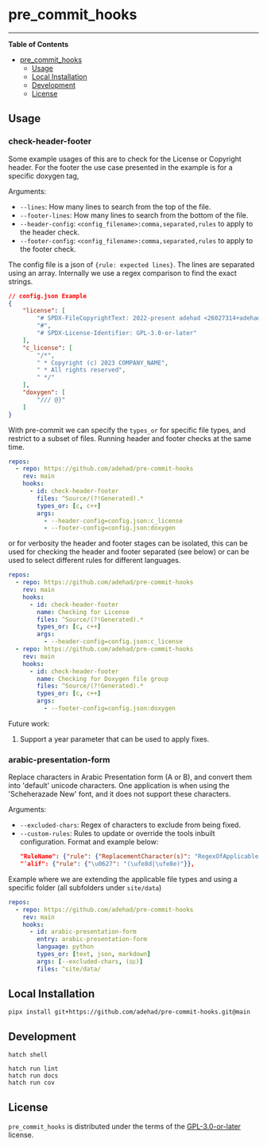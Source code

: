 # pre_commit_hooks
<!--
[![PyPI - Version](https://img.shields.io/pypi/v/pre_commit_hooks.svg)](https://pypi.org/project/pre_commit_hooks)
[![PyPI - Python Version](https://img.shields.io/pypi/pyversions/pre_commit_hooks.svg)](https://pypi.org/project/pre_commit_hooks)
 -->

-----

**Table of Contents**

- [pre_commit_hooks](#pre_commit_hooks)
  - [Usage](#installation)
  - [Local Installation](#local-installation)
  - [Development](#development)
  - [License](#license)

## Usage

### check-header-footer

Some example usages of this are to check for the License or Copyright header.
For the footer the use case presented in the example is for a specific doxygen tag,

Arguments:
- `--lines`: How many lines to search from the top of the file.
- `--footer-lines`: How many lines to search from the bottom of the file.
- `--header-config`: `<config_filename>:comma,separated,rules` to apply to the header check.
- `--footer-config`: `<config_filename>:comma,separated,rules` to apply to the footer check.

The config file is a json of `{rule: expected lines}`. The lines are separated using an array.
Internally we use a regex comparison to find the exact strings.

```json
// config.json Example
{
    "license": [
        "# SPDX-FileCopyrightText: 2022-present adehad <26027314+adehad@users.noreply.github.com>",
        "#",
        "# SPDX-License-Identifier: GPL-3.0-or-later"
    ],
    "c_license": [
        "/*",
        " * Copyright (c) 2023 COMPANY_NAME",
        " * All rights reserved",
        " */"
    ],
    "doxygen": [
        "/// @}"
    ]
}
```

With pre-commit we can specify the `types_or` for specific file types, and restrict
to a subset of files. Running header and footer checks at the same time.

```yaml
repos:
  - repo: https://github.com/adehad/pre-commit-hooks
    rev: main
    hooks:
      - id: check-header-footer
        files: ^Source/(?!Generated).*
        types_or: [c, c++]
        args:
          - --header-config=config.json:c_license
          - --footer-config=config.json:doxygen
```

or for verbosity the header and footer stages can be isolated, this can be used for
checking the header and footer separated (see below) or can be used to select different
rules for different languages.

```yaml
repos:
  - repo: https://github.com/adehad/pre-commit-hooks
    rev: main
    hooks:
      - id: check-header-footer
        name: Checking for License
        files: ^Source/(?!Generated).*
        types_or: [c, c++]
        args:
          - --header-config=config.json:c_license
  - repo: https://github.com/adehad/pre-commit-hooks
    rev: main
    hooks:
      - id: check-header-footer
        name: Checking for Doxygen file group
        files: ^Source/(?!Generated).*
        types_or: [c, c++]
        args:
          - --footer-config=config.json:doxygen
```

Future work:
1. Support a year parameter that can be used to apply fixes.


### arabic-presentation-form

Replace characters in Arabic Presentation form (A or B), and convert them into 'default' unicode characters.
One application is when using the 'Scheherazade New' font, and it does not support these characters.

Arguments:
- `--excluded-chars`: Regex of characters to exclude from being fixed.
- `--custom-rules`: Rules to update or override the tools inbuilt configuration. Format and example below:
  ```json
  "RuleName": {"rule": {"ReplacementCharacter(s)": "RegexOfApplicableCharacter(s)"}}
  "ʾalif": {"rule": {"\u0627": "(\ufe8d|\ufe8e)"}},
  ```

Example where we are extending the applicable file types and using a specific folder (all subfolders under `site/data`)

```yaml
repos:
  - repo: https://github.com/adehad/pre-commit-hooks
    rev: main
    hooks:
      - id: arabic-presentation-form
        entry: arabic-presentation-form
        language: python
        types_or: [text, json, markdown]
        args: [--excluded-chars, (ﷺ)]
        files: ^site/data/
```

## Local Installation

```console
pipx install git+https://github.com/adehad/pre-commit-hooks.git@main
```

## Development

```console
hatch shell
```

```console
hatch run lint
hatch run docs
hatch run cov
```


## License

`pre_commit_hooks` is distributed under the terms of the [GPL-3.0-or-later](https://spdx.org/licenses/GPL-3.0-or-later.html) license.
